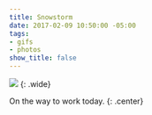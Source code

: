 ```yaml
---
title: Snowstorm
date: 2017-02-09 10:50:00 -05:00
tags:
- gifs
- photos
show_title: false
---
```


![](/uploads/snow.gif)
{: .wide}

On the way to work today.
{: .center}
